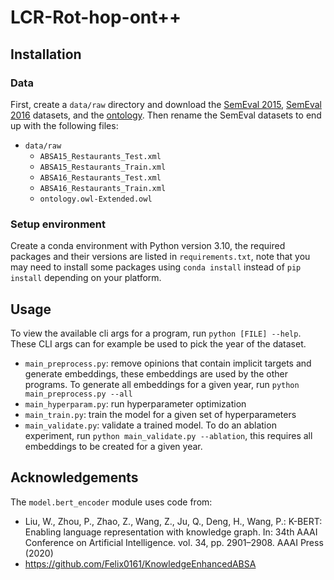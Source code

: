 # LCR-Rot-hop-ont++

## Installation

### Data

First, create a `data/raw` directory and download
the [SemEval 2015](http://alt.qcri.org/semeval2015/task12/index.php?id=data-and-tools), [SemEval 2016](http://alt.qcri.org/semeval2016/task5/index.php?id=data-and-tools)
datasets, and the [ontology](https://github.com/KSchouten/Heracles/tree/master/src/main/resources/externalData). Then
rename the SemEval datasets to end up with the following files:

- `data/raw`
    - `ABSA15_Restaurants_Test.xml`
    - `ABSA15_Restaurants_Train.xml`
    - `ABSA16_Restaurants_Test.xml`
    - `ABSA16_Restaurants_Train.xml`
    - `ontology.owl-Extended.owl`

### Setup environment

Create a conda environment with Python version 3.10, the required packages and their versions are listed
in `requirements.txt`, note that you may need to install some packages using `conda install` instead of `pip install`
depending on your platform.

## Usage

To view the available cli args for a program, run `python [FILE] --help`. These CLI args can for example be used to pick
the year of the dataset.

- `main_preprocess.py`: remove opinions that contain implicit targets and generate embeddings, these embeddings are used
  by the other programs. To generate all embeddings for a given year, run `python main_preprocess.py --all`
- `main_hyperparam.py`: run hyperparameter optimization
- `main_train.py`: train the model for a given set of hyperparameters
- `main_validate.py`: validate a trained model. To do an ablation experiment, run `python main_validate.py --ablation`,
  this requires all embeddings to be created for a given year.

## Acknowledgements

The `model.bert_encoder` module uses code from:

- Liu, W., Zhou, P., Zhao, Z., Wang, Z., Ju, Q., Deng, H., Wang, P.: K-BERT: Enabling language representation with
  knowledge graph. In: 34th AAAI Conference on Artificial Intelligence. vol. 34, pp. 2901–2908. AAAI Press (2020)
- https://github.com/Felix0161/KnowledgeEnhancedABSA 
